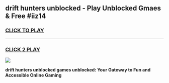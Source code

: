 
## drift hunters   unblocked - Play Unblocked Gmaes & Free #iiz14
<h3>
<a href="https://news.freeplayer.one?title=drift_hunters___unblocked&ref=26F">CLICK TO PLAY</a></h3>
<hr>

<h3>
<a href="https://news.freeplayer.one?title=drift_hunters___unblocked&ref=26F">CLICK 2 PLAY</a>
  
</h3>

<a href="https://news.freeplayer.one?title=drift_hunters___unblocked&ref=26F/"><img src="https://clearcache.store/games.png"></a>


**drift hunters   unblocked games unblocked: Your Gateway to Fun and Accessible Online Gaming**
